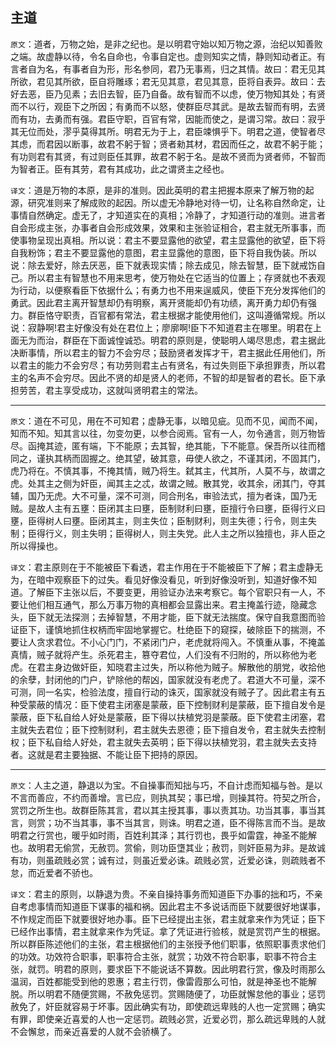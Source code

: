 ## 主道

`原文`：道者，万物之始，是非之纪也。是以明君守始以知万物之源，治纪以知善败之端。故虚静以待，令名自命也，令事自定也。虚则知实之情，静则知动者正。有言者自为名，有事者自为形，形名参同，君乃无事焉，归之其情。故曰：君无见其所欲，君见其所欲，臣自将雕琢；君无见其意，君见其意，臣将自表异。故曰：去好去恶，臣乃见素；去旧去智，臣乃自备。故有智而不以虑，使万物知其处；有贤而不以行，观臣下之所因；有勇而不以怒，使群臣尽其武。是故去智而有明，去贤而有功，去勇而有强。君臣守职，百官有常，因能而使之，是谓习常。故曰：寂乎其无位而处，漻乎莫得其所。明君无为于上，君臣竦惧乎下。明君之道，使智者尽其虑，而君因以断事，故君不躬于智；贤者勑其材，君因而任之，故君不躬于能；有功则君有其贤，有过则臣任其罪，故君不躬于名。是故不贤而为贤者师，不智而为智者正。臣有其劳，君有其成功，此之谓贤主之经也。

`译文`：道是万物的本原，是非的准则。因此英明的君主把握本原来了解万物的起源，研究准则来了解成败的起因。所以虚无冷静地对待一切，让名称自然命定，让事情自然确定。虚无了，才知道实在的真相；冷静了，才知道行动的准则。进言者自会形成主张，办事者自会形成效果，效果和主张验证相合，君主就无所事事，而使事物呈现出真相。所以说：君主不要显露他的欲望，君主显露他的欲望，臣下将自我粉饰；君主不要显露他的意图，君主显露他的意图，臣下将自我伪装。所以说：除去爱好，除去厌恶，臣下就表现实情；除去成见，除去智慧，臣下就戒饬自己。所以君主有智慧也不用来思考，使万物处在它适当的位置上；存贤就也不表观为行动，以便察看臣下依据什么；有勇力也不用来逞威风，使臣下充分发挥他们的勇武。因此君主离开智慧却仍有明察，离开贤能却仍有功绩，离开勇力却仍有强力。群臣恪守职责，百官都有常法，君主根据才能使用他们，这叫遵循常规。所以说：寂静啊!君主好像没有处在君位上；廖廓啊!臣下不知道君主在哪里。明君在上面无为而治，群臣在下面诚惶诚恐。明君的原则是，使聪明人竭尽思虑，君主据此决断事情，所以君主的智力不会穷尽；鼓励贤者发挥才干，君主据此任用他们，所以君主的能力不会穷尽；有功劳则君主占有贤名，有过失则臣下承担罪责，所以君主的名声不会穷尽。因此不贤的却是贤人的老师，不智的却是智者的君长。臣下承担劳苦，君主享受成功，这就叫贤明君主的常法。

---

`原文`：道在不可见，用在不可知君；虚静无事，以暗见疵。见而不见，闻而不闻，知而不知。知其言以往，勿变勿更，以参合阅焉。官有一人，勿令通言，则万物皆尽。函掩其迹，匿有端，下不能原；去其智，绝其能，下不能意。保吾所以往而稽同之，谨执其柄而固握之。绝其望，破其意，毋使人欲之，不谨其闭，不固其门，虎乃将在。不慎其事，不掩其情，贼乃将生。弑其主，代其所，人莫不与，故谓之虎。处其主之侧为奸臣，闻其主之忒，故谓之贼。散其党，收其余，闭其门，夺其辅，国乃无虎。大不可量，深不可测，同合刑名，审验法式，擅为者诛，国乃无贼。是故人主有五壅：臣闭其主曰壅，臣制财利曰壅，臣擅行令曰壅，臣得行义曰壅，臣得树人曰壅。臣闭其主，则主失位；臣制财利，则主失德；行令，则主失制；臣得行义，则主失明；臣得树人，则主失党。此人主之所以独擅也，非人臣之所以得操也。

`译文`：君主原则在于不能被臣下看透，君主作用在于不能被臣下了解；君主虚静无为，在暗中观察臣下的过失。看见好像没看见，听到好像没听到，知道好像不知道。了解臣下主张以后，不要变更，用验证办法来考察它。每个官职只有一人，不要让他们相互通气，那么万事万物的真相都会显露出来。君主掩盖行迹，隐藏念头，臣下就无法探测；去掉智慧，不用才能，臣下就无法揣度。保守自我意图而验证臣下，谨慎地抓住权柄而牢固地掌握它。杜绝臣下的窥探，破除臣下的揣测，不要让人贪求君位。不小心门门，不紧闭门户，老虎就将闯入。不慎重从事，不掩盖真情，贼子就将产生。杀死君主，篡夺君位，人们没有不归附的，所以称他为老虎。在君主身边做奸臣，知晓君主过失，所以称他为贼子。解散他的朋党，收拾他的余孽，封闭他的门户，铲除他的帮凶，国家就没有老虎了。君道大不可量，深不可测，同一名实，检验法度，擅自行动的诛灭，国家就没有贼子了。因此君主有五种受蒙蔽的情况：臣下使君主闭塞是蒙蔽，臣下控制财利是蒙蔽，臣下擅自发令是蒙蔽，臣下私自给人好处是蒙蔽，臣下得以扶植党羽是蒙蔽。臣下使君主闭塞，君主就失去君位；臣下控制财利，君主就失去恩德；臣下擅自发令，君主就失去控制权；臣下私自给人好处，君主就失去英明；臣下得以扶植党羽，君主就失去支持者。这就是君主要独据、不能让臣下把持的原因。

---

`原文`：人主之道，静退以为宝。不自操事而知拙与巧，不自计虑而知福与咎。是以不言而善应，不约而善增。言已应，则执其契；事已增，则操其符。符契之所合，赏罚之所生也。故群臣陈其言，君以其主授其事，事以责其功。功当其事，事当其言，则赏；功不当其事，事不当其言，则诛。明君之道，臣不得陈言而不当。是故明君之行赏也，暖乎如时雨，百姓利其泽；其行罚也，畏乎如雷霆，神圣不能解也。故明君无偷赏，无赦罚。赏偷，则功臣墯其业；赦罚，则奸臣易为非。是故诚有功，则虽疏贱必赏；诚有过，则虽近爱必诛。疏贱必赏，近爱必诛，则疏贱者不怠，而近爱者不骄也。

`译文`：君主的原则，以静退为贵。不亲自操持事务而知道臣下办事的拙和巧，不亲自考虑事情而知道臣下谋事的福和祸。因此君主不多说话而臣下就要很好地谋事，不作规定而臣下就要很好地办事。臣下已经提出主张，君主就拿来作为凭证；臣下已经作出事情，君主就拿来作为凭证。拿了凭证进行验核，就是赏罚产生的根据。所以群臣陈述他们的主张，君主根据他们的主张授予他们职事，依照职事责求他们的功效。功效符合职事，职事符合主张，就赏；功效不符合职事，职事不符合主张，就罚。明君的原则，要求臣下不能说话不算数。因此明君行赏，像及时雨那么温润，百姓都能受到他的恩惠；君主行罚，像雷霞那么可怕，就是神圣也不能解脱。所以明君不随便赏赐，不赦免惩罚。赏赐随便了，功臣就懈怠他的事业；惩罚赦免了，奸臣就容易于坏事。因此确实有功，即使疏远卑贱的人也一定赏赐；确实有罪，即使亲近喜爱的人也一定惩罚。疏贱必赏，近爱必罚，那么疏远卑贱的人就不会懈怠，而亲近喜爱的人就不会骄横了。
